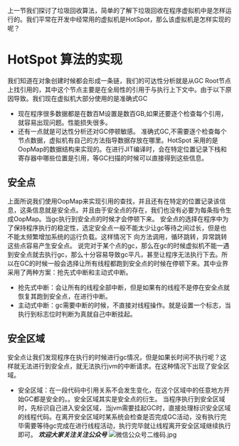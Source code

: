 上一节我们探讨了垃圾回收算法，简单的了解下垃圾回收在程序虚拟机中是怎样运行的。我们平常在开发中经常用的虚拟机是HotSpot，那么该虚拟机是怎样实现的呢？
# HotSpot 算法的实现
   我们知道在对象创建时候都会形成一条链，我们的可达性分析就是从GC Root节点上找引用的，其中这个节点主要是在全局性的引用于与执行上下文中。由于以下原因导致。我们现在虚拟机大部分使用的是准确式GC
  - 现在程序很多数据都是在数百M设置是数百GB,如果还要逐个检查每个引用，就容易出现问题。性能损失很多。
  - 还有一点就是可达性分析还对GC停顿敏感。
  准确式GC,不需要逐个检查每个节点数据，虚拟机有自己的方法指导数据存放在哪里。HotSpot 采用的是OopMap的数据结构来实现的。在进行JIT编译时，会在特定位置记录下栈和寄存器中哪些位置是引用，等GC扫描的时候可以直接得到这些信息。
  ## 安全点
   上面所说我们使用OopMap来实现引用的查找，并且还有在特定的位置记录该信息，这条信息就是安全点。并且由于安全点的存在，我们也没有必要为每条指令生成OopMap。当gc执行到安全点的时候才会停顿下来。
   安全点的选择在程序中为了保持程序执行的稳定性，选定安全点一般不能太少让gc等待之间过长，但是也不能太频繁增加系统的运行负载。这样情况下 向方法调用，循环跳转，异常跳转这些点容易产生安全点。
   说完对于某个点的gc，那么在gc的时候虚拟机不能一遇到安全点就去执行gc，那么十分容易导致gc平凡，甚至让程序无法执行下去。所以在GC的时候一般会选择让所有线程都跑到安全点的时候在停顿下来。其中业界采用了两种方案：抢先式中断和主动式中断。
   - 抢先式中断：会让所有的线程全部中断，但是如果有的线程不是停在安全点就恢复其跑到安全点，在进行中断。
  - 主动式中断：gc需要中断的时候，不直接对线程操作。就是设置一个标志，当执行到标志位时判断为真就自己中断挂起。
## 安全区域
  安全点让我们发现程序在执行的时候进行gc情况，但是如果长时间不执行呢？这样就无法进行到安全点，就无法执行jvm的中断请求。在这种情况下出现了安全区域。
  - 安全区域：在一段代码中引用关系不会发生变化，在这个区域中的任意地方开始GC都是安全的。。安全区域其实是安全点的衍生。
 当程序执行到安全区域时，先标识自己进入安全区域，当jvm需要挂起GC时，直接处理标识安全区域的线程代码。在离开安全区域时某系统会检查是否完成GC活动，没有执行完毕需要等待gc完成在进行线程活动，执行完毕就让线程离开安全区域继续执行即可。
                                                 ***欢迎大家关注关注公众号***
![微信公众号二维码.jpg](https://upload-images.jianshu.io/upload_images/4237685-58b31be7dce04b52.jpg?imageMogr2/auto-orient/strip%7CimageView2/2/w/1240)
